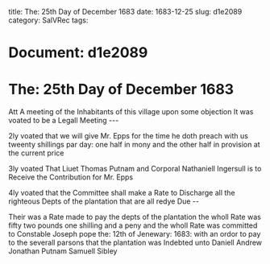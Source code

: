 title: The: 25th Day of December 1683
date: 1683-12-25
slug: d1e2089
category: SalVRec
tags: 




# Document: d1e2089


# The: 25th Day of December 1683

Att A meeting of the Inhabitants of this village upon some objection It was voated to be a Legall Meeting ---

2ly voated that we will give Mr. Epps for the time he doth preach with us tweenty shillings par day: one half in mony and the other half in provision at the current price

3ly voated That Liuet Thomas Putnam and Corporal Nathaniell Ingersull is to Receive the Contribution for Mr. Epps

4ly voated that the Committee shall make a Rate to Discharge all the righteous Depts of the plantation that are all redye Due --

Their was a Rate made to pay the depts of the plantation the wholl Rate was fifty two pounds one shilling and a peny and the wholl Rate was committed to Constable Joseph pope the: 12th of Jenewary: 1683: with an ordor to pay to the severall parsons that the plantation was Indebted unto Daniell Andrew Jonathan Putnam Samuell Sibley
